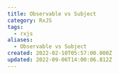 ```yaml
---
title: Observable vs Subject
category: RxJS
tags:
  - rxjs
aliases:
  - Observable vs Subject
created: 2022-02-10T05:57:00.000Z
updated: 2022-09-06T14:00:06.812Z
---
```


<Metadata />
